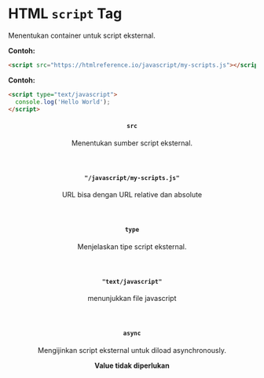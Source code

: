 # HTML `script` Tag

Menentukan container untuk script eksternal.

<div class="example">
	<p class="example__label"><strong>Contoh:</strong></p>
	<div class="example__preview">
	</div>
</div>

```html
<script src="https://htmlreference.io/javascript/my-scripts.js"></script>
```

<div class="example">
	<p class="example__label"><strong>Contoh:</strong></p>
	<div class="example__preview">
	</div>
</div>

```html
<script type="text/javascript">
  console.log('Hello World');
</script>
```

<article class="attribute attribute--required">
	<header class="attribute__header">
		<h4 class="attribute__name">
			<code class="attribute__tag">src</code>
		</h4>
		<div class="attribute__desc">
			<p>Menentukan sumber script eksternal.</p>
		</div>
	</header>
	<div class="attribute__values">
		<article class="attribute__value">
			<header class="attribute__value-header">
				<h4 class="attribute__value-title">
					<code class="attribute__value-tag">"/javascript/my-scripts.js"</code>
				</h4>
				<div class="attribute__value-desc">
					<p>URL bisa dengan URL relative dan absolute</p>
				</div>
			</header>
		</article>
	</div>
</article>
<article class="attribute">
	<header class="attribute__header">
		<h4 class="attribute__name">
			<code class="attribute__tag">type</code>
		</h4>
		<div class="attribute__desc">
			<p>Menjelaskan tipe script eksternal.</p>
		</div>
	</header>
	<div class="attribute__values">
		<article class="attribute__value">
			<header class="attribute__value-header">
				<h4 class="attribute__value-title">
					<code class="attribute__value-tag">"text/javascript"</code>
				</h4>
				<div class="attribute__value-desc">
					<p>menunjukkan file javascript</p>
				</div>
			</header>
		</article>
	</div>
</article>
<article class="attribute attribute--required">
	<header class="attribute__header">
		<h4 class="attribute__name">
			<code class="attribute__tag attribute__tag--novalue">async</code>
		</h4>
		<div class="attribute__desc">
			<p>Mengijinkan script eksternal untuk diload asynchronously.</p>
			<strong class="attribute__desc--novalue">Value tidak diperlukan</strong>
		</div>
	</header>
</article>